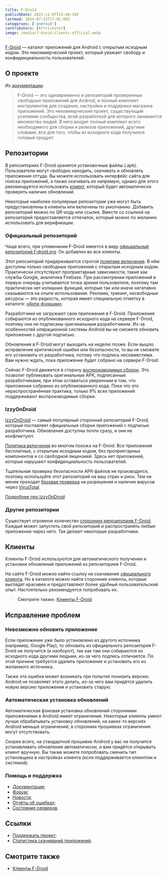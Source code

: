```yaml
---
title: F-Droid
publishDate: 2023-11-07T15:46:39Z
lastmod: 2024-07-23T17:01:00Z
categories: ['android']
contributors: [kttrickster]
image: /media/f-droid-clients-official.webp
---
```


[F-Droid] — каталог приложений для Android с открытым исходным кодом. Это
некоммерческий проект, который уважает свободу и конфиденциальность
пользователей.

[F-Droid]: https://f-droid.org

<!--more-->

## О проекте

Из [документации](https://f-droid.org/ru/docs):

> F-Droid — это одновременно и репозиторий проверенных свободных приложений для
Android, и полный комплект инструментов для создания, настройки и поддержки
магазина приложений. Это некоммерческий проект, существующий усилиями
сообщества, всей разработкой для которого занимается множество людей. В него
входит полный комплект всего необходимого для сборки и релизов приложений,
другими словами, все для того, чтобы из исходного кода получился готовый
продукт.

## Репозитории

В репозиториях F-Droid хранятся установочные файлы (.apk). Пользователи могут
свободно находить, скачивать и обновлять приложения оттуда. Вы можете
использовать интерфейс сайта для поиска приложений, а также скачивать их
напрямую, однако для этого рекомендуется использовать [клиент](#клиенты),
который будет автоматически проверять наличие обновлений.

Некоторые наиболее популярные репозитории уже могут быть предустановлены в
клиенты или включены по умолчанию. Добавить репозиторий можно по QR-коду или
ссылке. Вместе со ссылкой на репозиторий предоставляется отпечаток, который
можно по желанию использовать для верификации.

### Официальный репозиторий

Чаще всего, при упоминании F-Droid имеется в виду [официальный репозиторий
f-droid.org]. Он добавлен во все клиенты.

Этот репозиторий придерживается строгой [политике включения]. В нём доступны
только свободные приложения с открытым исходным кодом. Практически отсутствуют
проприетарные зависимости, такие как службы Google, аналитика Firebase. При
рассмотрении приложений в первую очередь учитывается точка зрения пользователя,
поэтому там практически нет излишних функций, которые так или иначе негативно
сказываются на опыте использования. Реклама, трекинг, несвободные ресурсы — это
редкость, которая имеет специальную отметку в каталоге: [«Анти-функции»].

Разработчики не загружают свои приложения в F-Droid. Приложения собираются из
опубликованного исходного кода на сервере F-Droid, поэтому они не подписаны
оригинальным разработчиком. Из-за особенностей операционной системы Android вы
не сможете обновить приложение с другой подписью.

Обновления в F-Droid могут выходить на неделю позже. Если вышло исправление
критической ошибки или безопасности, то вы не сможете его установить от
разработчика, потому что подпись несовместима. Вам нужно ждать, пока приложение
будет собрано на сервере F-Droid.

Сейчас F-Droid движется в сторону [воспроизводимых сборок]. Это позволит
публиковать оригинальные APK, подписанные разработчиками, при этом оставаться
уверенным в том, что приложение собранно из опубликованного кода. Пока что это
нераспространённая практика, только 9% всех приложений поддерживают
воспроизводимые сборки.

[официальный репозиторий f-droid.org]: https://f-droid.org/packages
[политике включения]: https://f-droid.org/en/docs/Inclusion_Policy
[«Анти-функции»]: https://f-droid.org/ru/docs/Anti-Features
[воспроизводимых сборок]: https://f-droid.org/docs/Reproducible_Builds

### IzzyOnDroid

[IzzyOnDroid] — самый популярный сторонний репозиторий F-Droid, который
поставляет официальные сборки приложений с подписью разработчика. Обновления
доступны почти сразу, и они не конфликтуют.

[Политика включения] во многом похожа на F-Droid. Все приложения бесплатные,
с открытым исходным кодом, без проприетарных компонентов и со свободной
лицензией. Здесь нет приложений, которые нарушают конфиденциальность
пользователей.

Тщательная проверка безопасности APK-файлов не производится, поэтому
используйте этот репозиторий на ваш страх и риск. Тем не менее проходит
[базовая проверка] на разрешения и наличие вирусов через [VirusTotal].

[Подробнее про IzzyOnDroid](https://apt.izzysoft.de/fdroid/index/info)

[IzzyOnDroid]: https://apt.izzysoft.de/fdroid/repo
[Политика включения]: https://gitlab.com/IzzyOnDroid/repo/-/wikis/Inclusion%20Policy
[базовая проверка]: https://apt.izzysoft.de/fdroid/index/info#security
[VirusTotal]: https://www.virustotal.com

### Другие репозитории

Существует огромное количество [сторонних репозиториев F-Droid]. Каждый может
запустить свой репозиторий и распространять любые приложения через него. Так
делают некоторые разработчики.

[сторонних репозиториев F-Droid]: https://forum.f-droid.org/t/known-repositories/721

## Клиенты

Клиенты F-Droid используются для автоматического получения и установки
обновлений приложений из репозиториев F-Droid.

На сайте F-Droid можно найти ссылку на скачивание [официального клиента]. Но в
каталоге можно найти сторонние клиенты, которые выглядят красивее и
предоставляют более удобный пользовательский опыт. Настоятельно рекомендуется
попробовать их.

> **Смотрите также:** [Клиенты F-Droid]

[официального клиента]: https://f-droid.org/F-Droid.apk

## Исправление проблем

### Невозможно обновить приложение

Если приложение уже было установлено из другого источника (например, Google
Play), то обновить из официального репозитория F-Droid не получится (и
наоборот), так как там они собираются из исходного кода другими людьми, из-за
чего подпись отличается. По этой причине требуется удалить приложение и
установить его из желаемого источника.

Также эта ошибка может возникать при попытке понизить версию. Android не
позволяет этого делать, из-за чего вам придётся удалить новую версию приложения
и установить старую.

### Автоматическая установка обновлений

Автоматическая фоновая установка обновлений сторонними приложениями в Android
имеет ограничения. Некоторые клиенты умеют лучше обрабатывать установку
обновлений, на каких-то версиях Android меньше ограничений, в сторонних
прошивках ограничения могут отсутствовать.

Скорее всего, на стандартной прошивке Android у вас не получится устанавливать
обновления автоматически, и вам придётся открывать клиент вручную. Вы также
можете попробовать сменить тип установщика в настройках клиента (если
поддерживается клиентом и системой).

### Помощь и поддержка

- [Документация](https://f-droid.org/docs);
- [Форум](https://forum.f-droid.org);
- [Новости](https://f-droid.org/news);
- [Отчёты об ошибках](https://f-droid.org/issues);
- [Состояние серверов](https://fdroidstatus.org/status/fdroid).

## Ссылки

- [Поддержать проект](https://f-droid.org/donate);
- [Статистика скачиваний приложений](https://divestos.org/pages/fdroid_stats).

## Смотрите также

- [Клиенты F-Droid]

[Клиенты F-Droid]: /wiki/f-droid-clients
